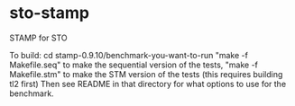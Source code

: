 sto-stamp
=========

STAMP for STO

To build: cd stamp-0.9.10/benchmark-you-want-to-run
"make -f Makefile.seq" to make the sequential version of the tests, 
"make -f Makefile.stm" to make the STM version of the tests (this requires building tl2 first)
Then see README in that directory for what options to use for the benchmark.
